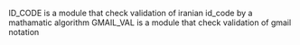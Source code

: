 ID_CODE is a module that check validation of iranian id_code by a mathamatic algorithm
GMAIL_VAL is a module that check validation of gmail notation
